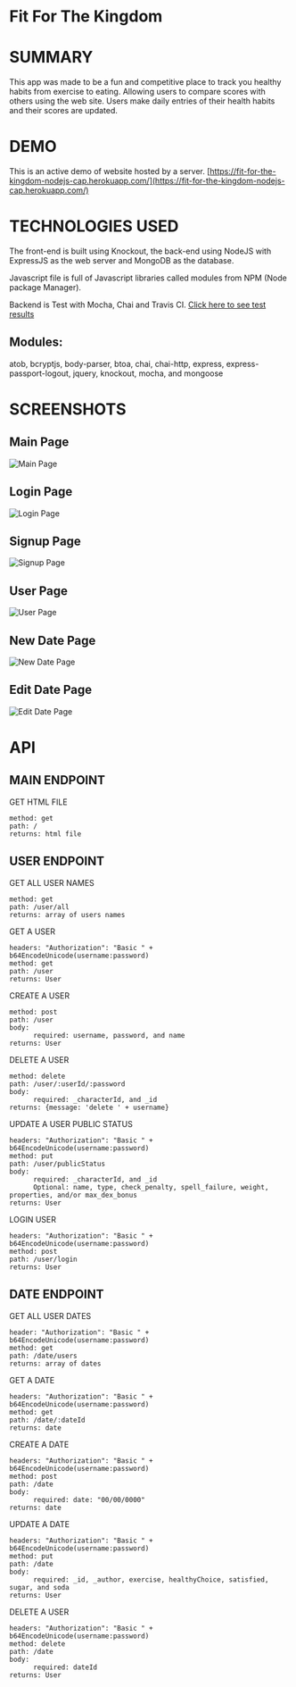 # Fit For The Kingdom
	
# SUMMARY
This app was made to be a fun and competitive place to track you healthy habits from exercise to eating. Allowing users to compare scores with others using the web site. Users make daily entries of their health habits and their scores are updated.
	
# DEMO 
This is an active demo of website hosted by a server.
[https://fit-for-the-kingdom-nodejs-cap.herokuapp.com/](https://fit-for-the-kingdom-nodejs-cap.herokuapp.com/)

# TECHNOLOGIES USED

The front-end is built using Knockout, the back-end using NodeJS with ExpressJS as the web server and MongoDB as the database.

Javascript file is full of Javascript libraries called modules from NPM (Node package Manager). 

Backend is Test with Mocha, Chai and Travis CI. [Click here to see test results](https://travis-ci.org/KyloJorgensen/Fit-For-The-Kingdom-Node.js-Capstone)

## Modules:

atob, bcryptjs, body-parser, btoa, chai, chai-http, express, express-passport-logout, jquery, knockout, mocha, and mongoose
   
    
# SCREENSHOTS
## Main Page
![Main Page](https://raw.githubusercontent.com/KyloJorgensen/Fit-For-The-Kingdom-Node.js-Capstone/master/screenshots/Screen%20Shot%202016-10-28%20at%2011.14.30%20AM.png)
## Login Page
![Login Page](https://raw.githubusercontent.com/KyloJorgensen/Fit-For-The-Kingdom-Node.js-Capstone/master/screenshots/Screen%20Shot%202016-10-28%20at%2011.14.39%20AM.png)
## Signup Page
![Signup Page](https://raw.githubusercontent.com/KyloJorgensen/Fit-For-The-Kingdom-Node.js-Capstone/master/screenshots/Screen%20Shot%202016-10-28%20at%2011.14.44%20AM.png)
## User Page
![User Page](https://raw.githubusercontent.com/KyloJorgensen/Fit-For-The-Kingdom-Node.js-Capstone/master/screenshots/Screen%20Shot%202016-10-28%20at%2011.15.04%20AM.png)
## New Date Page
![New Date Page](https://raw.githubusercontent.com/KyloJorgensen/Fit-For-The-Kingdom-Node.js-Capstone/master/screenshots/Screen%20Shot%202016-10-28%20at%2011.15.11%20AM.png)
## Edit Date Page
![Edit Date Page](https://raw.githubusercontent.com/KyloJorgensen/Fit-For-The-Kingdom-Node.js-Capstone/master/screenshots/Screen%20Shot%202016-10-28%20at%2011.15.18%20AM.png)

# API

## MAIN ENDPOINT

GET HTML FILE

	method: get
	path: /
	returns: html file

## USER ENDPOINT

GET ALL USER NAMES

	method: get
	path: /user/all
	returns: array of users names

GET A USER

	headers: "Authorization": "Basic " + b64EncodeUnicode(username:password)
	method: get
	path: /user
	returns: User

CREATE A USER

	method: post
	path: /user
	body: 
	      required: username, password, and name
	returns: User


DELETE A USER

	method: delete
	path: /user/:userId/:password
	body: 
	      required: _characterId, and _id
	returns: {message: 'delete ' + username}

UPDATE A USER PUBLIC STATUS

	headers: "Authorization": "Basic " + b64EncodeUnicode(username:password)
	method: put
	path: /user/publicStatus
	body: 
	      required: _characterId, and _id
	      Optional: name, type, check_penalty, spell_failure, weight, properties, and/or max_dex_bonus
	returns: User

LOGIN USER

	headers: "Authorization": "Basic " + b64EncodeUnicode(username:password)
	method: post
	path: /user/login
	returns: User

## DATE ENDPOINT

GET ALL USER DATES

	header: "Authorization": "Basic " + b64EncodeUnicode(username:password)
	method: get
	path: /date/users
	returns: array of dates

GET A DATE

	headers: "Authorization": "Basic " + b64EncodeUnicode(username:password)
	method: get
	path: /date/:dateId
	returns: date

CREATE A DATE

	headers: "Authorization": "Basic " + b64EncodeUnicode(username:password)
	method: post
	path: /date
	body: 
	      required: date: "00/00/0000"
	returns: date

UPDATE A DATE

	headers: "Authorization": "Basic " + b64EncodeUnicode(username:password)
	method: put
	path: /date
	body: 
	      required: _id, _author, exercise, healthyChoice, satisfied, sugar, and soda
	returns: User

DELETE A USER

	headers: "Authorization": "Basic " + b64EncodeUnicode(username:password)
	method: delete
	path: /date
	body: 
	      required: dateId
	returns: User

